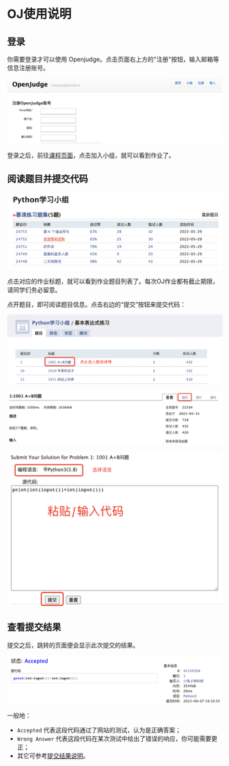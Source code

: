 # OJ使用说明

## 登录

你需要登录才可以使用 Openjudge。点击页面右上方的"注册"按钮，输入邮箱等信息注册账号。

![](./img/QQ20230907-185955@2x.png)

登录之后，前往[课程页面](https://programming.pku.edu.cn/course/0b0ead5e1550494cb060fca75d9e2604/)，点击加入小组，就可以看到作业了。


## 阅读题目并提交代码

![](./img/QQ20230907-190220@2x.png)

点击对应的作业标题，就可以看到作业题目列表了。每次OJ作业都有截止期限，请同学们务必留意。

点开题目，即可阅读题目信息。点击右边的“提交”按钮来提交代码：

![](./img/1577930546.png)

![](./img/QQ20230907-190651@2x.png)

![](./img/QQ20230907-191038@2x.png)

## 查看提交结果

提交之后，跳转的页面便会显示此次提交的结果。

![](./img/QQ20230907-191136@2x.png)

一般地：
- `Accepted` 代表这段代码通过了网站的测试，认为是正确答案；
- `Wrong Answer` 代表这段代码在某次测试中给出了错误的响应，你可能需要更正；
- 其它可参考[提交结果说明](./submit_result)。

